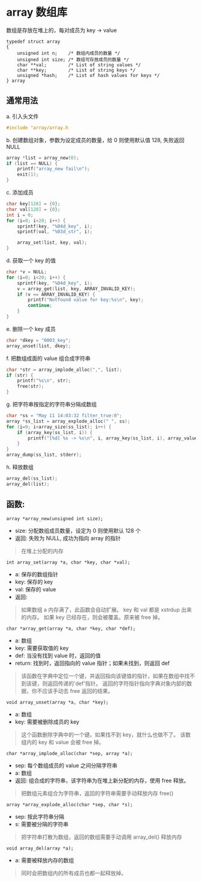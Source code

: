 # array 数组库

数组是存放在堆上的，每对成员为 key -> value

```
typedef struct array
{
    unsigned int n;    /* 数组内成员的数量 */
    unsigned int size; /* 数组可存放成员的数量 */
    char **val;        /* List of string values */
    char **key;        /* List of string keys */
    unsigned *hash;    /* List of hash values for keys */
} array
```

## 通常用法

a. 引入头文件

```c
#include "array/array.h
```

b. 创建数组对象，参数为设定成员的数量，给 0 则使用默认值 128, 失败返回 NULL

```c
array *list = array_new(0);
if (list == NULL) {
    printf("array_new fail\n");
    exit(1);
}
```

c. 添加成员

```c
char key[128] = {0};
char val[128] = {0};
int i = 0;
for (i=0; i<20; i++) {
    sprintf(key, "%04d_key", i);
    sprintf(val, "%03d_str", i);

    array_set(list, key, val);
}
```

d. 获取一个 key 的值

```c
char *v = NULL;
for (i=0; i<20; i++) {
    sprintf(key, "%04d_key", i);
    v = array_get(list, key, ARRAY_INVALID_KEY);
    if (v == ARRAY_INVALID_KEY) {
        printf("Notfound value for key:%s\n", key);
        continue;
    }
}
```

e. 删除一个 key 成员

```c
char *dkey = "0003_key";
array_unset(list, dkey);
```

f. 把数组成面的 value 组合成字符串

```c
char *str = array_implode_alloc(",", list);
if (str) {
    printf("%s\n", str);
    free(str);
}
```

g. 把字符串按指定的字符串分隔成数组

```c
char *ss = "May 11 14:03:32 filter_true:0";
array *ss_list = array_explode_alloc(" ", ss);
for (i=0; i<array_size(ss_list); i++) {
    if (array_key(ss_list, i)) {
        printf("[%d] %s -> %s\n", i, array_key(ss_list, i), array_value(ss_list, i));
    }
}
array_dump(ss_list, stderr);
```

h. 释放数组

```c
array_del(ss_list);
array_del(list);
```

## 函数:

```
array *array_new(unsigned int size);
```

- size: 分配数组成员数量，设定为 0 则使用默认 128 个
- 返回: 失败为 NULL, 成功为指向 array 的指针

> 在堆上分配的内存

```
int array_set(array *a, char *key, char *val);
```

- a: 保存的数组指针
- key: 保存的 key
- val: 保存的 value
- 返回:

> 如果数组 a 内存满了，此函数会自动扩展。 key 和 val 都是 xstrdup 出来的内存。
> 如果 key 已经存在，则会被覆盖。原来被 free 掉。

```
char *array_get(array *a, char *key, char *def);
```

- a: 数组
- key: 需要获取值的 key
- def: 当没有找到 value 时，返回的值
- return: 找到时，返回指向的 value 指针；如果未找到，则返回 def

> 该函数在字典中定位一个键，并返回指向该键值的指针，如果在数组中找不到该键，则返回传递的'def'指针。
> 返回的字符指针指向字典对象内部的数据，你不应该手动去 free 返回的结果。

```
void array_unset(array *a, char *key);
```

- a: 数组
- key: 需要被删除成员的 key

> 这个函数删除字典中的一个键。如果找不到 key，就什么也做不了。
> 该数组内的 key 和 value 会被 free 掉。

```
char *array_implode_alloc(char *sep, array *a);
```

- sep: 每个数组成员的 value 之间分隔字符串
- a: 数组
- 返回: 组合成的字符串，该字符串为在堆上新分配的内存，使用 free 释放。

> 把数组元素组合为字符串，返回的字符串需要手动释放内存 free()

```
array *array_explode_alloc(char *sep, char *s);
```

- sep: 按此字符串分隔
- s: 需要被分隔的字符串

> 把字符串打散为数组，返回的数组需要手动调用 array_del() 释放内存

```
void array_del(array *a);
```

- a: 需要被释放内存的数组

> 同时会把数组内的所有成员也都一起释放掉。
